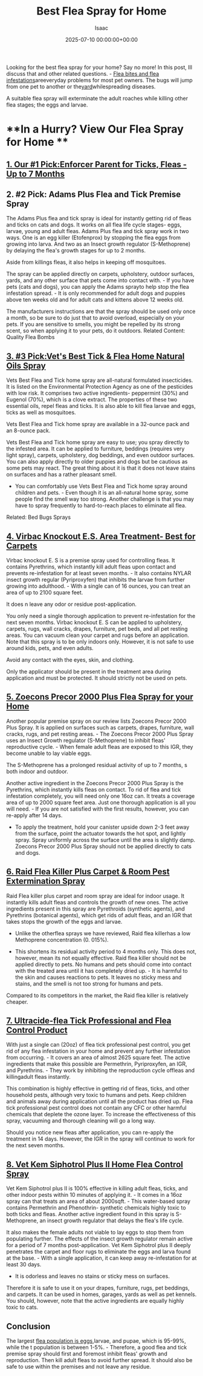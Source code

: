 ﻿---
title: Best Flea Spray for Home
description: Looking for the best flea spray for your home? Say no more! In this post, Ill discuss that and other related questions. - Flea bites and flea...
slug: /best-flea-spray-for-home/
date: 2025-07-10 00:00:00+00:00
lastmod: 2025-07-10 00:00:00+03:00
author: Isaac
categories:

- Fleas

- Product Reviews
tags:

- fleas

- best

- flea
layout: post
---

Looking for the best flea spray for your home? Say no more! In this post, Ill discuss that and other related questions. - [Flea bites and flea infestations](https://pestpolicy.com/can-[fleas](https://pestpolicy.com/best-flea-carpet-powder/)-live-on-clothes/)areeveryday problems for most pet owners. The bugs will jump from one pet to another or the[yard](https://pestpolicy.com/[best](https://pestpolicy.com/best-flea-collar-for-dogs/)-flea-spray-for-yard/)whilespreading diseases.

A suitable flea spray will exterminate the adult roaches while killing other flea stages; the eggs and larvae.

# **In a Hurry? View Our Flea Spray for Home **

##  [1. Our #1 Pick:Enforcer Parent for Ticks, Fleas - Up to 7 Months](https://www.amazon.com/dp/B0074YKTCY/?tag=p-policy-20)

##  **2. #2 Pick: Adams Plus Flea and Tick Premise Spray**

The Adams Plus flea and tick spray is ideal for instantly getting rid of fleas and ticks on cats and dogs. It works on all flea life cycle stages- eggs, larvae, young and adult fleas. Adams Plus flea and tick spray work in two ways. One is an egg killer (Etofenprox) by stopping the flea eggs from growing into larva. And two as an Insect growth regulator (S-Methoprene) by delaying the flea's growth stages for up to 2 months.

Aside from killings fleas, it also helps in keeping off mosquitoes.

The spray can be applied directly on carpets, upholstery, outdoor surfaces, yards, and any other surface that pets come into contact with. - If you have pets (cats and dogs), you can apply the Adams sprayto help stop the flea infestation spread. - It is only recommended for adult dogs and puppies above ten weeks old and for adult cats and kittens above 12 weeks old.

The manufacturers instructions are that the spray should be used only once a month, so be sure to do just that to avoid overload, especially on your pets. If you are sensitive to smells, you might be repelled by its strong scent, so when applying it to your pets, do it outdoors. Related Content: Quality Flea Bombs

##  [3. #3 Pick:Vet's Best Tick & Flea Home Natural Oils Spray](https://www.amazon.com/dp/B003PRI6OC/?tag=p-policy-20)

Vets Best Flea and Tick home spray are all-natural formulated insecticides. It is listed on the Environmental Protection Agency as one of the pesticides with low risk. It comprises two active ingredients- peppermint (30%) and Eugenol (70%), which is a clove extract. The properties of these two essential oils, repel fleas and ticks. It is also able to kill flea larvae and eggs, ticks as well as mosquitoes.

Vets Best Flea and Tick home spray are available in a 32-ounce pack and an 8-ounce pack.

Vets Best Flea and Tick home spray are easy to use; you spray directly to the infested area. It can be applied to furniture, beddings (requires very light spray), carpets, upholstery, dog beddings, and even outdoor surfaces. You can also apply directly to older puppies and dogs but be cautious as some pets may react. The great thing about it is that it does not leave stains on surfaces and has a rather pleasant smell.

- You can comfortably use Vets Best Flea and Tick home spray around children and pets. - Even though it is an all-natural home spray, some people find the smell way too strong. Another challenge is that you may have to spray frequently to hard-to-reach places to eliminate all flea.

Related: Bed Bugs Sprays

##  [4. Virbac Knockout E.S. Area Treatment- Best for Carpets](https://www.amazon.com/dp/B00AT6FY6A/?tag=p-policy-20)

Virbac knockout E. S is a premise spray used for controlling fleas. It contains Pyrethrins, which instantly kill adult fleas upon contact and prevents re-infestation for at least seven months. - It also contains NYLAR insect growth regular (Pyriproxyfen) that inhibits the larvae from further growing into adulthood. - With a single can of 16 ounces, you can treat an area of up to 2100 square feet.

It does n leave any odor or residue post-application.

You only need a single thorough application to prevent re-infestation for the next seven months. Virbac knockout E. S can be applied to upholstery, carpets, rugs, wall cracks, drapes, furniture, pet beds, and all pet resting areas. You can vacuum clean your carpet and rugs before an application. Note that this spray is to be only indoors only. However, it is not safe to use around kids, pets, and even adults.

Avoid any contact with the eyes, skin, and clothing.

Only the applicator should be present in the treatment area during application and must be protected. It should strictly not be used on pets.

##  [5. Zoecons Precor 2000 Plus Flea Spray for your Home](https://www.amazon.com/dp/B001ZETFMY/?tag=p-policy-20)

Another popular premise spray on our review lists Zoecons Precor 2000 Plus Spray. It is applied on surfaces such as carpets, drapes, furniture, wall cracks, rugs, and pet resting areas. - The Zoecons Precor 2000 Plus Spray uses an Insect Growth regulator (S-Methoprene) to inhibit fleas' reproductive cycle. - When female adult fleas are exposed to this IGR, they become unable to lay viable eggs.

The S-Methoprene has a prolonged residual activity of up to 7 months, s both indoor and outdoor.

Another active ingredient in the Zoecons Precor 2000 Plus Spray is the Pyrethrins, which instantly kills fleas on contact. To rid of flea and tick infestation completely, you will need only one 16oz can. It treats a coverage area of up to 2000 square feet area. Just one thorough application is all you will need. - If you are not satisfied with the first results, however, you can re-apply after 14 days.

- To apply the treatment, hold your canister upside down 2-3 feet away from the surface, point the actuator towards the hot spot, and lightly spray. Spray uniformly across the surface until the area is slightly damp. Zoecons Precor 2000 Plus Spray should not be applied directly to cats and dogs.

##  [6. Raid Flea Killer Plus Carpet & Room Pest Extermination Spray](https://www.amazon.com/dp/B00J5ISLNQ/?tag=p-policy-20)

Raid Flea killer plus carpet and room spray are ideal for indoor usage. It instantly kills adult fleas and controls the growth of new ones. The active ingredients present in this spray are Pyrethroids (synthetic agents), and Pyrethrins (botanical agents), which get rids of adult fleas, and an IGR that takes stops the growth of the eggs and larvae.

- Unlike the otherflea sprays we have reviewed, Raid flea killerhas a low Methoprene concentration (0. 015%).

- This shortens its residual activity period to 4 months only. This does not, however, mean its not equally effective. Raid flea killer should not be applied directly to pets. No humans and pets should come into contact with the treated area until it has completely dried up. - It is harmful to the skin and causes reactions to pets. It leaves no sticky mess and stains, and the smell is not too strong for humans and pets.

Compared to its competitors in the market, the Raid flea killer is relatively cheaper.

##  [7. Ultracide-flea Tick Professional and Flea Control Product](https://www.amazon.com/dp/B00ESB79EM/?tag=p-policy-20)

With just a single can (20oz) of flea tick professional pest control, you get rid of any flea infestation in your home and prevent any further infestation from occurring. - It covers an area of almost 2625 square feet. The active ingredients that make this possible are Permethrin, Pyriproxyfen, an IGR, and Pyrethrins. - They work by inhibiting the reproduction cycle offleas and killingadult fleas instantly.

This combination is highly effective in getting rid of fleas, ticks, and other household pests, although very toxic to humans and pets. Keep children and animals away during application until all the product has dried up. Flea tick professional pest control does not contain any CFC or other harmful chemicals that deplete the ozone layer. To increase the effectiveness of this spray, vacuuming and thorough cleaning will go a long way.

Should you notice new fleas after application, you can re-apply the treatment in 14 days. However, the IGR in the spray will continue to work for the next seven months.

##  [8. Vet Kem Siphotrol Plus II Home Flea Control Spray](https://www.amazon.com/dp/B000KVSTC0/?tag=p-policy-20)

Vet Kem Siphotrol plus II is 100% effective in killing adult fleas, ticks, and other indoor pests within 10 minutes of applying it. - It comes in a 16oz spray can that treats an area of about 2000sqft. - This water-based spray contains Permethrin and Phenothrin- synthetic chemicals highly toxic to both ticks and fleas. Another active ingredient found in this spray is S-Methoprene, an insect growth regulator that delays the flea's life cycle.

It also makes the female adults not viable to lay eggs to stop them from populating further. The effects of the insect growth regulator remain active for a period of 7 months post-application. Vet Kem Siphotrol plus II deeply penetrates the carpet and floor rugs to eliminate the eggs and larva found at the base. - With a single application, it can keep away re-infestation for at least 30 days.

- It is odorless and leaves no stains or sticky mess on surfaces.

Therefore it is safe to use it on your drapes, furniture, rugs, pet beddings, and carpets. It can be used in homes, garages, yards as well as pet kennels. You should, however, note that the active ingredients are equally highly toxic to cats.

##  Conclusion

The largest [flea population is eggs](https://pestpolicy.com/flea-eggs-vs-dandruff/),larvae, and pupae, which is 95-99%, while the t population is between 1-5%. - Therefore, a good flea and tick premise spray should first and foremost inhibit fleas' growth and reproduction. Then kill adult fleas to avoid further spread. It should also be safe to use within the premises and not leave any residue.
